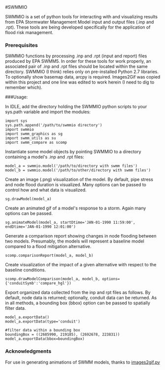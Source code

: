 #SWMMIO

SWMMIO is a set of python tools for interacting with and visualizing results from EPA Stormwater Management Model input and output files (.inp and .rpt). These tools are being developed specifically for the application of flood risk management.


### Prerequisites
SWMMIO functions by processing .inp and .rpt (input and report) files produced by EPA SWMM5. 
In order for these tools for work properly, an associated pair of .inp and .rpt files should be located within the same 
directory. SWMMIO (I think) relies only on pre-installed Python 2.7 libraries. To optionally show basemap data, arcpy is required.
Images2Gif was copied within this project and one line was edited to work herein (I need to dig to remember which). 

###Usage:


In IDLE, add the directory holding the SWMMIO python scripts to your sys.path variable and import the modules:
```
import sys
sys.path.append('/path/to/swmmio directory')
import swmmio
import swmm_graphics as sg
import swmm_utils as su
import swmm_compare as scomp

```
Instantiate  some model objects by pointing SWMMIO to a directory containing a model's .inp and .rpt files:
```
model_a = swmmio.model('/path/to/directory with swmm files')
model_b = swmmio.model('/path/to/other/directory with swmm files')
```

Create an image (.png) visualization of the model. By default, pipe stress and node flood duration is visualized. 
Many options can be passed to control how and what data is visualized.
```
sg.drawModel(model_a)
```

Create an animated gif of a model's response to a storm. Again many options can be passed.
```
sg.animateModel(model_a, startDtime='JAN-01-1990 11:59:00', endDtime='JAN-01-1990 12:01:00')
```

Generate a comparison report showing changes in node flooding between two models. Presumably, the models
will represent a baseline model compared to a flood mitigation alternative.
``` 
scomp.comparisonReport(model_a, model_b)
```

Create visualization of the impact of a given alternative with respect to the baseline conditions.
```
scomp.drawModelComparison(model_a, model_b, options={'conduitSymb':'compare_hgl'})
```

Export organized data collected from the inp and rpt files as follows. By default, node data is returned; optionally, conduit data can be returned. As in all methods, a bounding box (bbox) option can be passed to spatially filter data. 
```
model_a.exportData() 
model_a.exportData(type='conduit') 

#filter data within a bounding box
boundingBox = ((2685990, 219185), (2692678, 223831))
model_a.exportData(bbox=boundingBox) 

``` 

### Acknowledgments
For use in generating animations of SWMM models, thanks to [images2gif.py](https://gist.github.com/jonschoning/7216290)
